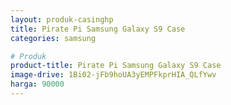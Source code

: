 ```yaml
---
layout: produk-casinghp
title: Pirate Pi Samsung Galaxy S9 Case
categories: samsung

# Produk
product-title: Pirate Pi Samsung Galaxy S9 Case
image-drive: 1Bi02-jFb9hoUA3yEMPFkprHIA_QLfYwv
harga: 90000
---
```

